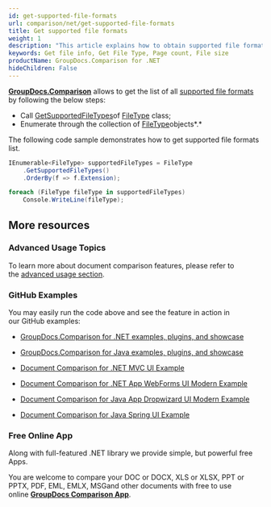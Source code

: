 ```yaml
---
id: get-supported-file-formats
url: comparison/net/get-supported-file-formats
title: Get supported file formats
weight: 1
description: "This article explains how to obtain supported file formats list when viewing documents with GroupDocs.Comparison within your .NET applications."
keywords: Get file info, Get File Type, Page count, File size
productName: GroupDocs.Comparison for .NET
hideChildren: False
---
```

**[GroupDocs.Comparison](https://products.groupdocs.com/comparison/net)** allows to get the list of all [supported file formats](Supported%2BFile%2BFormats.html) by following the below steps:

*   Call [GetSupportedFileTypes](https://apireference.groupdocs.com/net/viewer/groupdocs.viewer/filetype/methods/getsupportedfiletypes)of [FileType](https://apireference.groupdocs.com/net/viewer/groupdocs.viewer/filetype) class;
*   Enumerate through the collection of [FileType](https://apireference.groupdocs.com/net/viewer/groupdocs.viewer/filetype)objects*.*

The following code sample demonstrates how to get supported file formats list.

```csharp
IEnumerable<FileType> supportedFileTypes = FileType
	.GetSupportedFileTypes()
	.OrderBy(f => f.Extension);

foreach (FileType fileType in supportedFileTypes)
	Console.WriteLine(fileType);
```

## More resources

### Advanced Usage Topics

To learn more about document comparison features, please refer to the [advanced usage section](Advanced%2Busage.html).

### GitHub Examples

You may easily run the code above and see the feature in action in our GitHub examples:

*   [GroupDocs.Comparison for .NET examples, plugins, and showcase](https://github.com/groupdocs-comparison/GroupDocs.Comparison-for-.NET)
    
*   [GroupDocs.Comparison for Java examples, plugins, and showcase](https://github.com/groupdocs-comparison/GroupDocs.Comparison-for-Java)
    
*   [Document Comparison for .NET MVC UI Example](https://github.com/groupdocs-comparison/GroupDocs.Comparison-for-.NET-MVC) 
    
*   [Document Comparison for .NET App WebForms UI Modern Example](https://github.com/groupdocs-comparison/GroupDocs.Comparison-for-.NET-WebForms)
    
*   [Document Comparison for Java App Dropwizard UI Modern Example](https://github.com/groupdocs-comparison/GroupDocs.Comparison-for-Java-Dropwizard)
    
*   [Document Comparison for Java Spring UI Example](https://github.com/groupdocs-comparison/GroupDocs.Comparison-for-Java-Spring)
    

### Free Online App

Along with full-featured .NET library we provide simple, but powerful free Apps.

You are welcome to compare your DOC or DOCX, XLS or XLSX, PPT or PPTX, PDF, EML, EMLX, MSGand other documents with free to use online **[GroupDocs Comparison App](https://products.groupdocs.app/comparison)**.
